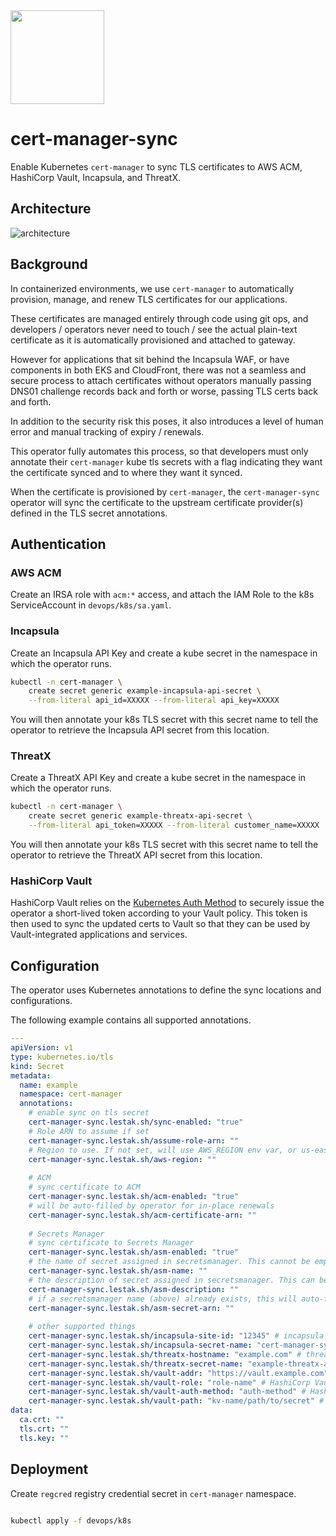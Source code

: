<img src="./devops/docs/logo.png" style="width:150px">

# cert-manager-sync

Enable Kubernetes `cert-manager` to sync TLS certificates to AWS ACM, HashiCorp Vault, Incapsula, and ThreatX.

## Architecture

![architecture](./devops/docs/cert-manager-sync.png)

## Background

In containerized environments, we use `cert-manager` to automatically provision, manage, and renew TLS certificates for our applications.

These certificates are managed entirely through code using git ops, and developers / operators never need to touch / see the actual plain-text certificate as it is automatically provisioned and attached to gateway.

However for applications that sit behind the Incapsula WAF, or have components in both EKS and CloudFront, there was not a seamless and secure process to attach certificates without operators manually passing DNS01 challenge records back and forth or worse, passing TLS certs back and forth. 

In addition to the security risk this poses, it also introduces a level of human error and manual tracking of expiry / renewals.

This operator fully automates this process, so that developers must only annotate their `cert-manager` kube tls secrets with a flag indicating they want the certificate synced and to where they want it synced.

When the certificate is provisioned by `cert-manager`, the `cert-manager-sync` operator will sync the certificate to the upstream certificate provider(s) defined in the TLS secret annotations.

## Authentication

### AWS ACM

Create an IRSA role with `acm:*` access, and attach the IAM Role to the k8s ServiceAccount in `devops/k8s/sa.yaml`.

### Incapsula

Create an Incapsula API Key and create a kube secret in the namespace in which the operator runs.

```bash
kubectl -n cert-manager \
	create secret generic example-incapsula-api-secret \
	--from-literal api_id=XXXXX --from-literal api_key=XXXXX
```

You will then annotate your k8s TLS secret with this secret name to tell the operator to retrieve the Incapsula API secret from this location.

### ThreatX

Create a ThreatX API Key and create a kube secret in the namespace in which the operator runs.

```bash
kubectl -n cert-manager \
	create secret generic example-threatx-api-secret \
	--from-literal api_token=XXXXX --from-literal customer_name=XXXXX
```

You will then annotate your k8s TLS secret with this secret name to tell the operator to retrieve the ThreatX API secret from this location.

### HashiCorp Vault

HashiCorp Vault relies on the [Kubernetes Auth Method](https://www.vaultproject.io/docs/auth/kubernetes) to securely issue the operator a short-lived token according to your Vault policy. This token is then used to sync the updated certs to Vault so that they can be used by Vault-integrated applications and services.

## Configuration

The operator uses Kubernetes annotations to define the sync locations and configurations.

The following example contains all supported annotations.

```yaml
---
apiVersion: v1
type: kubernetes.io/tls
kind: Secret
metadata:
  name: example
  namespace: cert-manager
  annotations:
    # enable sync on tls secret
    cert-manager-sync.lestak.sh/sync-enabled: "true"
    # Role ARN to assume if set
    cert-manager-sync.lestak.sh/assume-role-arn: ""
    # Region to use. If not set, will use AWS_REGION env var, or us-east-1 if not set
    cert-manager-sync.lestak.sh/aws-region: ""
    
    # ACM
    # sync certificate to ACM
    cert-manager-sync.lestak.sh/acm-enabled: "true" 
    # will be auto-filled by operator for in-place renewals
    cert-manager-sync.lestak.sh/acm-certificate-arn: ""
    
    # Secrets Manager
    # sync certificate to Secrets Manager
    cert-manager-sync.lestak.sh/asm-enabled: "true"
    # the name of secret assigned in secretsmanager. This cannot be empty.
    cert-manager-sync.lestak.sh/asm-name: ""
    # the description of secret assigned in secretsmanager. This can be empty.
    cert-manager-sync.lestak.sh/asm-description: ""
    # if a secretsmanager name (above) already exists, this will auto-filled
    cert-manager-sync.lestak.sh/asm-secret-arn: ""
    
    # other supported things
    cert-manager-sync.lestak.sh/incapsula-site-id: "12345" # incapsula site to attach cert
    cert-manager-sync.lestak.sh/incapsula-secret-name: "cert-manager-sync-poc" # secret in same namespace which contains incapsula api key
    cert-manager-sync.lestak.sh/threatx-hostname: "example.com" # threatx hostname to attach cert
    cert-manager-sync.lestak.sh/threatx-secret-name: "example-threatx-api-secret" # secret in same namespace which contains threatx api key
    cert-manager-sync.lestak.sh/vault-addr: "https://vault.example.com" # HashiCorp Vault address
    cert-manager-sync.lestak.sh/vault-role: "role-name" # HashiCorp Vault role name
    cert-manager-sync.lestak.sh/vault-auth-method: "auth-method" # HashiCorp Vault auth method name
    cert-manager-sync.lestak.sh/vault-path: "kv-name/path/to/secret" # HashiCorp Vault path to store cert
data:
  ca.crt: ""
  tls.crt: ""
  tls.key: ""
```

## Deployment

Create `regcred` registry credential secret in `cert-manager` namespace.

```bash

kubectl apply -f devops/k8s
```
